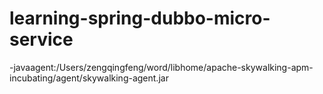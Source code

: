 # learning-spring-dubbo-micro-service

-javaagent:/Users/zengqingfeng/word/libhome/apache-skywalking-apm-incubating/agent/skywalking-agent.jar